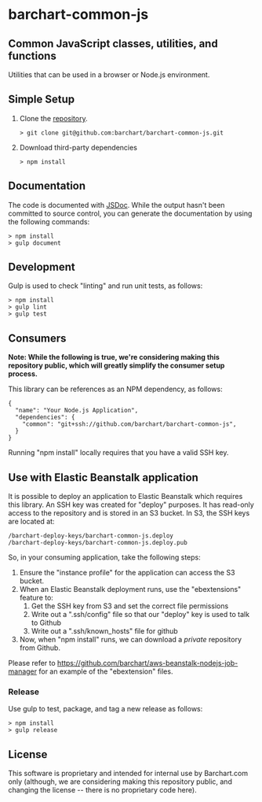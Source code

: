 # barchart-common-js
## Common JavaScript classes, utilities, and functions

Utilities that can be used in a browser or Node.js environment.

## Simple Setup

1.	Clone the [repository](https://github.com/barchart/barchart-common-js).

        > git clone git@github.com:barchart/barchart-common-js.git

2.	Download third-party dependencies

        > npm install

## Documentation

The code is documented with [JSDoc](http://usejsdoc.org/). While the output hasn't been committed to source control, you can generate the documentation by using the following commands:

    > npm install
    > gulp document

## Development

Gulp is used to check "linting" and run unit tests, as follows:

    > npm install
    > gulp lint
    > gulp test

## Consumers

**Note: While the following is true, we're considering making this repository public, which will greatly simplify the consumer setup process.**

This library can be references as an NPM dependency, as follows:

	{
	  "name": "Your Node.js Application",
	  "dependencies": {
		"common": "git+ssh://github.com/barchart/barchart-common-js",
	  }
	}

Running "npm install" locally requires that you have a valid SSH key.

## Use with Elastic Beanstalk application

It is possible to deploy an application to Elastic Beanstalk which
requires this library. An SSH key was created for "deploy" purposes.
It has read-only access to the repository and is stored in an S3 bucket.
In S3, the SSH keys are located at:

	/barchart-deploy-keys/barchart-common-js.deploy
	/barchart-deploy-keys/barchart-common-js.deploy.pub

So, in your consuming application, take the following steps:

1. Ensure the "instance profile" for the application can access the S3 bucket.
2. When an Elastic Beanstalk deployment runs, use the "ebextensions" feature to:
	1. Get the SSH key from S3 and set the correct file permissions
	2. Write out a ".ssh/config" file so that our "deploy" key is used to talk to Github
	3. Write out a ".ssh/known_hosts" file for github
3. Now, when "npm install" runs, we can download a *private* repository from Github.

Please refer to https://github.com/barchart/aws-beanstalk-nodejs-job-manager for an
example of the "ebextension" files.


### Release

Use gulp to test, package, and tag a new release as follows:

    > npm install
    > gulp release

## License

This software is proprietary and intended for internal use by Barchart.com only (although, we are considering
making this repository public, and changing the license -- there is no proprietary code here).